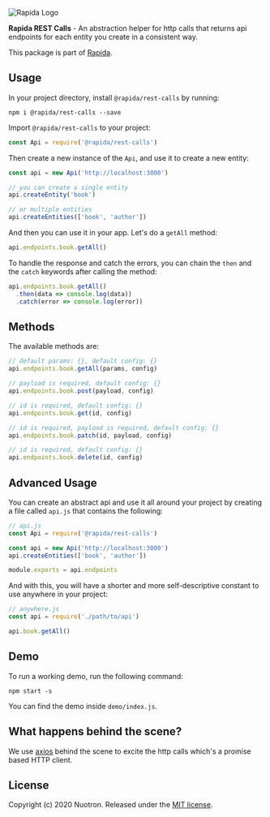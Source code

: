 ![Rapida Logo](https://user-images.githubusercontent.com/13030990/71755098-db251e80-2e91-11ea-8ce9-25349e6c087f.png)

**Rapida REST Calls** - An abstraction helper for http calls that returns api endpoints for each entity you create in a consistent way.

This package is part of [Rapida](https://github.com/nuotron/rapida).

## Usage
In your project directory, install `@rapida/rest-calls` by running:
```
npm i @rapida/rest-calls --save
```

Import `@rapida/rest-calls` to your project:
```js
const Api = require('@rapida/rest-calls')
```

Then create a new instance of the `Api`, and use it to create a new entity:
```js
const api = new Api('http://localhost:3000')

// you can create a single entity
api.createEntity('book')

// or multiple entities
api.createEntities(['book', 'author'])
```

And then you can use it in your app. Let's do a `getAll` method:
```js
api.endpoints.book.getAll()
```

To handle the response and catch the errors, you can chain the `then` and the `catch` keywords after calling the method:
```js
api.endpoints.book.getAll()
  .then(data => console.log(data))
  .catch(error => console.log(error))
```

## Methods
The available methods are:
```js
// default params: {}, default config: {}
api.endpoints.book.getAll(params, config)

// payload is required, default config: {}
api.endpoints.book.post(payload, config)

// id is required, default config: {}
api.endpoints.book.get(id, config)

// id is required, payload is required, default config: {}
api.endpoints.book.patch(id, payload, config)

// id is required, default config: {}
api.endpoints.book.delete(id, config)
```

## Advanced Usage
You can create an abstract api and use it all around your project by creating a file called `api.js` that contains the following:
```js
// api.js
const Api = require('@rapida/rest-calls')

const api = new Api('http://localhost:3000')
api.createEntities(['book', 'author'])

module.exports = api.endpoints
```

And with this, you will have a shorter and more self-descriptive constant to use anywhere in your project:
```js
// anywhere.js
const api = require('./path/to/api')

api.book.getAll()
```

## Demo
To run a working demo, run the following command:
```
npm start -s
```

You can find the demo inside `demo/index.js`.

## What happens behind the scene?
We use [axios](https://github.com/axios/axios) behind the scene to excite the http calls which's a promise based HTTP client.

## License
Copyright (c) 2020 Nuotron.
Released under the [MIT license](https://github.com/github/choosealicense.com/blob/gh-pages/LICENSE.md).
